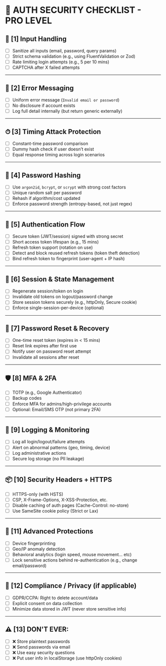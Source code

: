 # 🔐 AUTH SECURITY CHECKLIST - PRO LEVEL

## 🧼 [1] Input Handling

- [ ] Sanitize all inputs (email, password, query params)
- [ ] Strict schema validation (e.g., using FluentValidation or Zod)
- [ ] Rate limiting login attempts (e.g., 5 per 10 mins)
- [ ] CAPTCHA after X failed attempts

---

## 🧠 [2] Error Messaging

- [ ] Uniform error message (`Invalid email or password`)
- [ ] No disclosure if account exists
- [ ] Log full detail internally (but return generic externally)

---

## ⏱ [3] Timing Attack Protection

- [ ] Constant-time password comparison
- [ ] Dummy hash check if user doesn’t exist
- [ ] Equal response timing across login scenarios

---

## 🧂 [4] Password Hashing

- [ ] Use `argon2id`, `bcrypt`, or `scrypt` with strong cost factors
- [ ] Unique random salt per password
- [ ] Rehash if algorithm/cost updated
- [ ] Enforce password strength (entropy-based, not just regex)

---

## 🔐 [5] Authentication Flow

- [ ] Secure token (JWT/session) signed with strong secret
- [ ] Short access token lifespan (e.g., 15 mins)
- [ ] Refresh token support (rotation on use)
- [ ] Detect and block reused refresh tokens (token theft detection)
- [ ] Bind refresh token to fingerprint (user-agent + IP hash)

---

## 🧱 [6] Session & State Management

- [ ] Regenerate session/token on login
- [ ] Invalidate old tokens on logout/password change
- [ ] Store session tokens securely (e.g., httpOnly, Secure cookie)
- [ ] Enforce single-session-per-device (optional)

---

## 🔁 [7] Password Reset & Recovery

- [ ] One-time reset token (expires in < 15 mins)
- [ ] Reset link expires after first use
- [ ] Notify user on password reset attempt
- [ ] Invalidate all sessions after reset

---

## 🛡 [8] MFA & 2FA

- [ ] TOTP (e.g., Google Authenticator)
- [ ] Backup codes
- [ ] Enforce MFA for admins/high-privilege accounts
- [ ] Optional: Email/SMS OTP (not primary 2FA)

---

## 🔭 [9] Logging & Monitoring

- [ ] Log all login/logout/failure attempts
- [ ] Alert on abnormal patterns (geo, timing, device)
- [ ] Log administrative actions
- [ ] Secure log storage (no PII leakage)

---

## 📦 [10] Security Headers + HTTPS

- [ ] HTTPS-only (with HSTS)
- [ ] CSP, X-Frame-Options, X-XSS-Protection, etc.
- [ ] Disable caching of auth pages (Cache-Control: no-store)
- [ ] Use SameSite cookie policy (Strict or Lax)

---

## 🧠 [11] Advanced Protections

- [ ] Device fingerprinting
- [ ] Geo/IP anomaly detection
- [ ] Behavioral analytics (login speed, mouse movement… etc)
- [ ] Lock sensitive actions behind re-authentication (e.g., change email/password)

---

## 📜 [12] Compliance / Privacy (if applicable)

- [ ] GDPR/CCPA: Right to delete account/data
- [ ] Explicit consent on data collection
- [ ] Minimize data stored in JWT (never store sensitive info)

---

## ⚠️ [13] DON'T EVER:

- [ ] ❌ Store plaintext passwords
- [ ] ❌ Send passwords via email
- [ ] ❌ Use easy security questions
- [ ] ❌ Put user info in localStorage (use httpOnly cookies)
